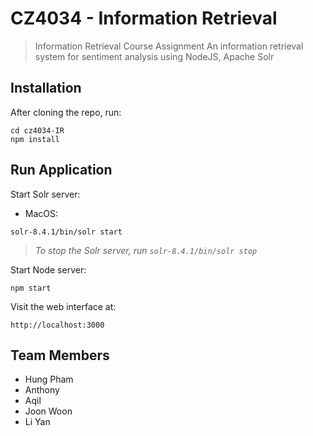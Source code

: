 # CZ4034 - Information Retrieval
>Information Retrieval Course Assignment
An information retrieval system for sentiment analysis using NodeJS, Apache Solr

## Installation
After cloning the repo, run:
```
cd cz4034-IR
npm install
```

## Run Application
Start Solr server:
* MacOS:
```
solr-8.4.1/bin/solr start
```
>_To stop the Solr server, run `solr-8.4.1/bin/solr stop`_

Start Node server:
```
npm start
```

Visit the web interface at:
```
http://localhost:3000
```

## Team Members
* Hung Pham
* Anthony
* Aqil
* Joon Woon
* Li Yan